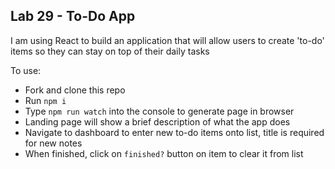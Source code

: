 ## Lab 29 - To-Do App

I am using React to build an application that will allow users to create 'to-do' items so they can stay on top of their daily tasks

To use:

- Fork and clone this repo
- Run `npm i`
- Type `npm run watch` into the console to generate page in browser
- Landing page will show a brief description of what the app does
- Navigate to dashboard to enter new to-do items onto list, title is required for new notes
- When finished, click on `finished?` button on item to clear it from list